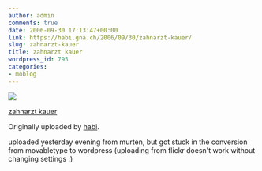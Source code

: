 ```yaml
---
author: admin
comments: true
date: 2006-09-30 17:13:47+00:00
link: https://habi.gna.ch/2006/09/30/zahnarzt-kauer/
slug: zahnarzt-kauer
title: zahnarzt kauer
wordpress_id: 795
categories:
- moblog
---
```



 [![](http://static.flickr.com/85/256478665_c0ef613b99_m.jpg)](http://www.flickr.com/photos/habi/256478665/)
   

 
  [zahnarzt kauer](http://www.flickr.com/photos/habi/256478665/)
    

  Originally uploaded by [habi](http://www.flickr.com/people/habi/).
 



uploaded yesterday evening from murten, but got stuck in the conversion from movabletype to wordpress (uploading from flickr doesn't work without changing settings :)
  

